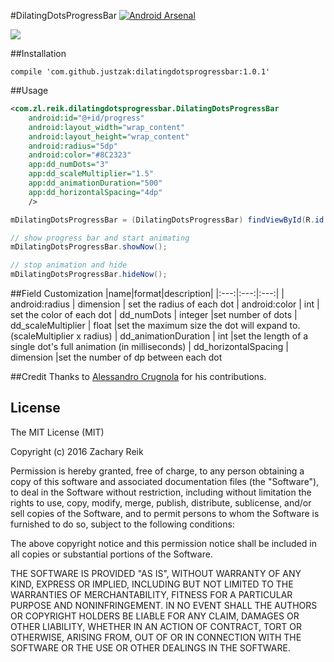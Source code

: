 #DilatingDotsProgressBar
[![Android Arsenal](https://img.shields.io/badge/Android%20Arsenal-DilatingDotsProgressBar-green.svg?style=true)](https://android-arsenal.com/details/1/3088)


![](/../demo/example/src/main/assets/dotdemo.gif?raw=true)

##Installation

```
compile 'com.github.justzak:dilatingdotsprogressbar:1.0.1'
```

##Usage

```xml
<com.zl.reik.dilatingdotsprogressbar.DilatingDotsProgressBar
	android:id="@+id/progress"
	android:layout_width="wrap_content"
	android:layout_height="wrap_content"
	android:radius="5dp"
	android:color="#8C2323"
	app:dd_numDots="3"
	app:dd_scaleMultiplier="1.5"
	app:dd_animationDuration="500"
	app:dd_horizontalSpacing="4dp"
	/>
```

```java
mDilatingDotsProgressBar = (DilatingDotsProgressBar) findViewById(R.id.progress);

// show progress bar and start animating
mDilatingDotsProgressBar.showNow();

// stop animation and hide
mDilatingDotsProgressBar.hideNow();
```

##Field Customization
|name|format|description|
|:---:|:---:|:---:|
| android:radius | dimension | set the radius of each dot
| android:color | int | set the color of each dot
| dd_numDots | integer |set number of dots
| dd_scaleMultiplier | float |set the maximum size the dot will expand to. (scaleMultiplier x radius)
| dd_animationDuration | int |set the length of a single dot's full animation (in milliseconds) 
| dd_horizontalSpacing | dimension |set the number of dp between each dot



##Credit
Thanks to [Alessandro Crugnola](https://github.com/sephiroth74) for his contributions.

## License

The MIT License (MIT)

Copyright (c) 2016 Zachary Reik

Permission is hereby granted, free of charge, to any person obtaining a copy of this software and associated documentation files (the "Software"), to deal in the Software without restriction, including without limitation the rights to use, copy, modify, merge, publish, distribute, sublicense, and/or sell copies of the Software, and to permit persons to whom the Software is furnished to do so, subject to the following conditions:

The above copyright notice and this permission notice shall be included in all copies or substantial portions of the Software.

THE SOFTWARE IS PROVIDED "AS IS", WITHOUT WARRANTY OF ANY KIND, EXPRESS OR IMPLIED, INCLUDING BUT NOT LIMITED TO THE WARRANTIES OF MERCHANTABILITY, FITNESS FOR A PARTICULAR PURPOSE AND NONINFRINGEMENT. IN NO EVENT SHALL THE AUTHORS OR COPYRIGHT HOLDERS BE LIABLE FOR ANY CLAIM, DAMAGES OR OTHER LIABILITY, WHETHER IN AN ACTION OF CONTRACT, TORT OR OTHERWISE, ARISING FROM, OUT OF OR IN CONNECTION WITH THE SOFTWARE OR THE USE OR OTHER DEALINGS IN THE SOFTWARE.
